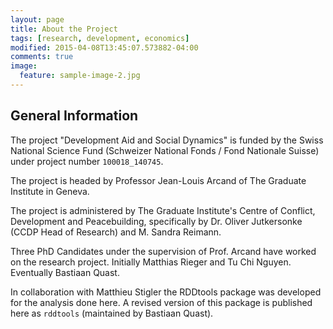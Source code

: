 ```yaml
---
layout: page
title: About the Project
tags: [research, development, economics]
modified: 2015-04-08T13:45:07.573882-04:00
comments: true
image:
  feature: sample-image-2.jpg
---
```


## General Information

The project "Development Aid and Social Dynamics" is funded by the Swiss National Science Fund (Schweizer National Fonds / Fond Nationale Suisse) under project number `100018_140745`.

The project is headed by Professor Jean-Louis Arcand of The Graduate Institute in Geneva.

The project is administered by The Graduate Institute's Centre of Conflict, Development and Peacebuilding, specifically by Dr. Oliver Jutkersonke (CCDP Head of Research) and M. Sandra Reimann.

Three PhD Candidates under the supervision of Prof. Arcand have worked on the research project. Initially Matthias Rieger and Tu Chi Nguyen. Eventually Bastiaan Quast.

In collaboration with Matthieu Stigler the RDDtools package was developed for the analysis done here. A revised version of this package is published here as `rddtools` (maintained by Bastiaan Quast).

